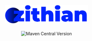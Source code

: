 <div align="center">
<h1>
<a href="https://mise.jdx.dev">
  <img alt="The icon of zithian" src="doc/resources/images/zithian-icon.svg" title="Zithian" height="60"/>
</a>
</h1>
<img alt="Maven Central Version" src="https://img.shields.io/maven-central/v/com.adamglin/zithian">
</div>
